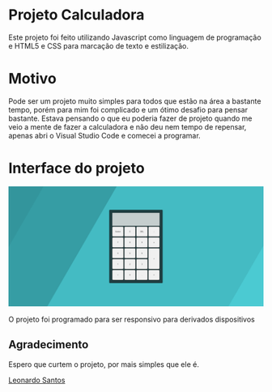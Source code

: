 
# Projeto Calculadora
Este projeto foi feito utilizando Javascript como linguagem de programação e HTML5 e CSS para marcação de texto e estilização.

# Motivo
Pode ser um projeto muito simples para todos que estão na área a bastante tempo, porém para mim foi complicado e um ótimo desafio para pensar bastante. Estava pensando o que eu poderia fazer de projeto quando me veio a mente de fazer a calculadora e não deu nem tempo de repensar, apenas abri o Visual Studio Code e comecei a programar.
    
# Interface do projeto
![Inteface from windows](/images/windows.png)

O projeto foi programado para ser responsivo para derivados dispositivos

## Agradecimento
Espero que curtem o projeto, por mais simples que ele é.

[Leonardo Santos](https://github.com/LeonardoJustino)
